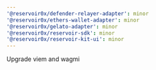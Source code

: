 ```yaml
---
'@reservoir0x/defender-relayer-adapter': minor
'@reservoir0x/ethers-wallet-adapter': minor
'@reservoir0x/gelato-adapter': minor
'@reservoir0x/reservoir-sdk': minor
'@reservoir0x/reservoir-kit-ui': minor
---
```


Upgrade viem and wagmi

